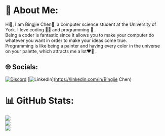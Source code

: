 # 💫 About Me:
Hi👋, I am Bingjie Chen🐯, a computer science student at the University of York. I love coding 👩‍💻 and programming 🤖. <br>Being a coder is fantastic since it allows you to make your computer do whatever you want in order to make your ideas come true. <br>Programming is like being a painter and having every color in the universe on your palette, which attracts me a lot❤️‍🔥 .


## 🌐 Socials:
[![Discord](https://img.shields.io/badge/Discord-%237289DA.svg?logo=discord&logoColor=white)](https://discord.gg/6982) [![LinkedIn](https://img.shields.io/badge/LinkedIn-%230077B5.svg?logo=linkedin&logoColor=white)](https://linkedin.com/in/Bingjie Chen) 
# 📊 GitHub Stats:
![](https://github-readme-stats.vercel.app/api?username=smallChenn&theme=tokyonight&hide_border=false&include_all_commits=true&count_private=true)<br/>
![](https://github-readme-streak-stats.herokuapp.com/?user=smallChenn&theme=tokyonight&hide_border=false)<br/>
![](https://github-readme-stats.vercel.app/api/top-langs/?username=smallChenn&theme=tokyonight&hide_border=false&include_all_commits=true&count_private=true&layout=compact)



